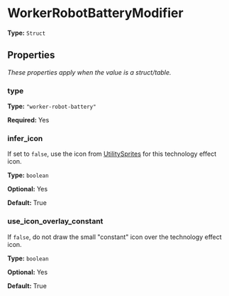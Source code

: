 # WorkerRobotBatteryModifier

**Type:** `Struct`

## Properties

*These properties apply when the value is a struct/table.*

### type

**Type:** `"worker-robot-battery"`

**Required:** Yes

### infer_icon

If set to `false`, use the icon from [UtilitySprites](prototype:UtilitySprites) for this technology effect icon.

**Type:** `boolean`

**Optional:** Yes

**Default:** True

### use_icon_overlay_constant

If `false`, do not draw the small "constant" icon over the technology effect icon.

**Type:** `boolean`

**Optional:** Yes

**Default:** True

